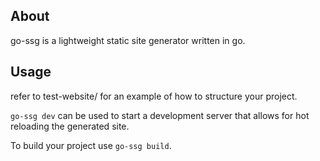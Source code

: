 ## About
go-ssg is a lightweight static site generator written in go.

## Usage
refer to test-website/ for an example of how to structure your project.

`go-ssg dev` can be used to start a development server that allows for hot reloading the generated site.

To build your project use `go-ssg build`.
